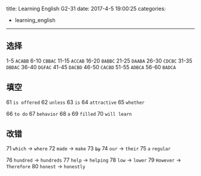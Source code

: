 
title: Learning English G2-31
date: 2017-4-5 19:00:25
categories:
- learning_english
---

## 选择

1-5 `ACABB`      6-10 `CBBAC`     11-15 `ACCAB`
16-20 `BABBC`    21-25 `DAABA`    26-30 `CDCBC`
31-35 `DBDAC`    36-40 `DGFAC`    41-45 `DACBD`
46-50 `CACBD`    51-55 `ADBCA`    56-60 `BADCA`
<!-- more -->

## 填空

61 `is offered`
62 `unless`
63 `is`
64 `attractive`
65 `whether`

66 `to do`
67 `behavior`
68 `a`
69 `filled`
70 `will learn`

## 改错

71 `which` -> `where`
72 `made` -> `make`
73 ~~`by`~~
74 `our` -> `their`
75 *`a`* `regular`

76 `hundred` -> `hundreds`
77 `help` -> `helping`
78 `low` -> `lower`
79 `However` -> `Therefore`
80 `honest` -> `honestly`
